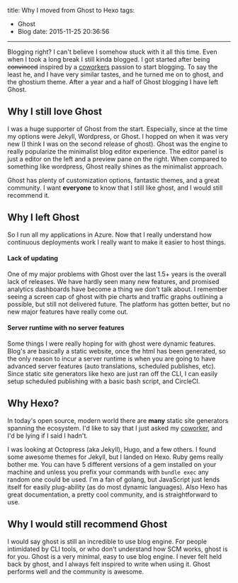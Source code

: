 title: Why I moved from Ghost to Hexo
tags:
  - Ghost
  - Blog
date: 2015-11-25 20:36:56
---


Blogging right? I can't believe I somehow stuck with it all this time. Even when I took a long break I still kinda blogged. I got started after being ~~convinced~~ inspired by a [coworkers](http://blog.normmaclennan.com) passion to start blogging. To say the least he, and I have very similar tastes, and he turned me on to ghost, and the ghostium theme. After a year and a half of Ghost blogging I have left Ghost.
<!-- more -->
## Why I still love Ghost

I was a huge supporter of Ghost from the start. Especially, since at the time my options were Jekyll, Wordpress, or Ghost. I hopped on when it was very new (I think I was on the second release of ghost). Ghost was the engine to really popularize the minimalist blog editor experience. The editor panel is just a editor on the left and a preview pane on the right. When compared to something like wordpress, Ghost really shines as the minimalist approach.

Ghost has plenty of customization options, fantastic themes, and a great community. I want **everyone** to know that I still like ghost, and I would still recommend it.

## Why I left Ghost

So I run all my applications in Azure. Now that I really understand how continuous deployments work I really want to make it easier to host things.

#### Lack of updating

One of my major problems with Ghost over the last 1.5+ years is the overall lack of releases. We have hardly seen many new features, and promised analytics dashboards have become a thing we don't talk about. I remember seeing a screen cap of ghost with pie charts and traffic graphs outlining a possible, but still not delivered future. The platform has gotten better, but no new major features have really come out.

#### Server runtime with no server features

Some things I were really hoping for with ghost were dynamic features. Blog's are basically a static website, once the html has been generated, so the only reason to incur a server runtime is when you are going to have advanced server features (auto translations, scheduled publishes, etc). Since static site generators like hexo are just ran off the CLI, I can easily setup scheduled publishing with a basic bash script, and CircleCI.

## Why Hexo?

In today's open source, modern world there are **many** static site generators spanning the ecosystem. I'd like to say that I just asked my [coworker](https://blog.normmaclennan.com), and I'd be lying if I said I hadn't.

I was looking at Octopress (aka Jekyll), Hugo, and a few others. I found some awesome themes for Jekyll, but I landed on Hexo. Ruby gems really bother me. You can have 5 different versions of a gem installed on your machine and unless you prefix your commands with `bundle exec` any random one could be used. I'm a fan of golang, but JavaScript just lends itself for easily plug-ability (as do most dynamic languages). Also Hexo has great documentation, a pretty cool community, and is straightforward to use.

## Why I would still recommend Ghost

I would say ghost is still an incredible to use blog engine. For people intimidated by CLI tools, or who don't understand how SCM works, ghost is for you. Ghost is a very minimal, easy to use blog engine. I never felt held back by ghost, and I always felt inspired to write when using it. Ghost performs well and the community is awesome.
